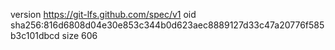 version https://git-lfs.github.com/spec/v1
oid sha256:816d6808d04e30e853c344b0d623aec8889127d33c47a20776f585b3c101dbcd
size 606

